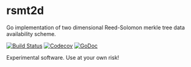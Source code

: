 # rsmt2d

Go implementation of two dimensional Reed-Solomon merkle tree data availability scheme.

[![Build Status](https://travis-ci.org/lazyledger/rsmt2d.svg?branch=master)](https://travis-ci.org/lazyledger/rsmt2d)
[![Codecov](https://img.shields.io/codecov/c/github/lazyledger/rsmt2d)](https://app.codecov.io/gh/lazyledger/rsmt2d)
[![GoDoc](https://godoc.org/github.com/lazyledger/rsmt2d?status.svg)](https://godoc.org/github.com/lazyledger/rsmt2d)

Experimental software. Use at your own risk!
